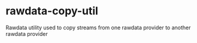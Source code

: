 # rawdata-copy-util
Rawdata utility used to copy streams from one rawdata provider to another rawdata provider
